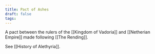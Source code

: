 ```yaml
---
title: Pact of Ashes
draft: false
tags:
---
```

A pact between the rulers of the [[Kingdom of Vadoria]] and [[Netherian Empire]] made following [[The Rending]].

See [[History of Alethyria]].